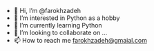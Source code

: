 - 👋 Hi, I’m @farokhzadeh
- 👀 I’m interested in Python as a hobby
- 🌱 I’m currently learning Python
- 💞️ I’m looking to collaborate on ...
- 📫 How to reach me farokhzadeh@gmaial.com

<!---
farokhzadeh/farokhzadeh is a ✨ special ✨ repository because its `README.md` (this file) appears on your GitHub profile.
You can click the Preview link to take a look at your changes.
--->
